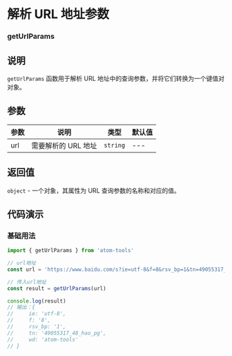 # 解析 URL 地址参数

### getUrlParams

## 说明

`getUrlParams` 函数用于解析 URL 地址中的查询参数，并将它们转换为一个键值对对象。

## 参数

| 参数 | 说明                | 类型     | 默认值 |
| ---- | ------------------- | -------- | ------ |
| url  | 需要解析的 URL 地址 | `string` | ---    |

## 返回值

`object` - 一个对象，其属性为 URL 查询参数的名称和对应的值。

## 代码演示

### 基础用法

```ts
import { getUrlParams } from 'atom-tools'

// url地址
const url = 'https://www.baidu.com/s?ie=utf-8&f=8&rsv_bp=1&tn=49055317_48_hao_pg&wd=atom-tools'

// 传入url地址
const result = getUrlParams(url)

console.log(result)
// 输出：{
//     ie: 'utf-8',
//     f: '8',
//     rsv_bp: '1',
//     tn: '49055317_48_hao_pg',
//     wd: 'atom-tools'
// }
```
